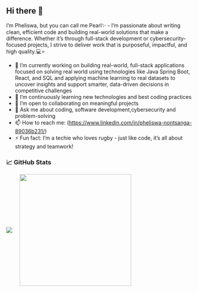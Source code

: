 ## Hi there 👋

I’m Pheliswa, but you can call me Pearl✨ - I’m passionate about writing clean, efficient code and building real-world solutions that make a difference. Whether it’s through full-stack development or cybersecurity-focused projects, I strive to deliver work that is purposeful, impactful, and high quality.💻⭐  

- 🔭 I’m currently working on building real-world, full-stack applications focused on solving real world using technologies like Java Spring Boot, React, and SQL and applying machine learning to real datasets to uncover insights and support smarter, data-driven decisions in competitive challenges
- 🌱 I’m continuously learning new technologies and best coding practices  
- 👯 I’m open to collaborating on meaningful projects  
- 💬 Ask me about coding, software development,cybersecurity and problem-solving  
- 📫 How to reach me: (https://www.linkedin.com/in/pheliswa-nontsanga-89036b231/) 
- ⚡ Fun fact: I’m a techie who loves rugby - just like code, it’s all about strategy and teamwork!

### 📈 GitHub Stats

<div style="display: flex; gap: 20px; align-items: center;">

  <img src="https://github-readme-stats.vercel.app/api?username=PearlN04&show_icons=true&theme=vue&hide=issues&hide_border=true" />
  
  <img src="https://github-readme-stats.vercel.app/api/top-langs/?username=PearlN04&layout=pie&theme=vue&size_weight=0.5&count_weight=0.5" width="300" />

</div>
